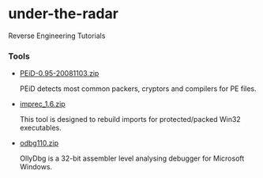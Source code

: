 # under-the-radar
Reverse Engineering Tutorials

### Tools
- [PEiD-0.95-20081103.zip](http://www.softpedia.com/get/Programming/Packers-Crypters-Protectors/PEiD-updated.shtml)

  PEiD detects most common packers, cryptors and compilers for PE files.

- [imprec_1.6.zip](https://github.com/trietptm/Import_REConstructor-Archive)

  This tool is designed to rebuild imports for protected/packed Win32 executables.

- [odbg110.zip](http://www.ollydbg.de/odbg110.zip)

  OllyDbg is a 32-bit assembler level analysing debugger for Microsoft Windows.
